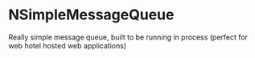 NSimpleMessageQueue
===================

Really simple message queue, built to be running in process (perfect for web hotel hosted web applications)
